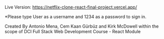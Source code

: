 Live Version: https://netflix-clone-react-final-project.vercel.app/

*Please type User as a username and 1234 as a password to sign in. 

Created By Antonio Mena, Cem Kaan Gürbüz and Kirk McDowell within the scope of DCI Full Stack Web Development Course - React Module
